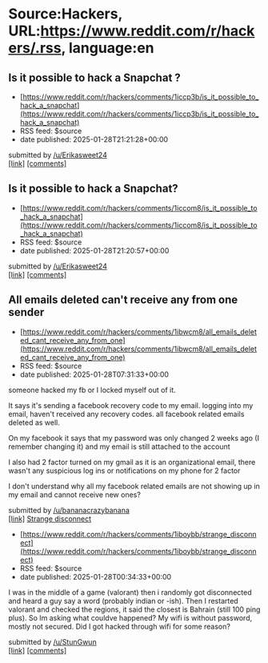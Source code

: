# Source:Hackers, URL:https://www.reddit.com/r/hackers/.rss, language:en

## Is it possible to hack a Snapchat ?
 - [https://www.reddit.com/r/hackers/comments/1iccp3b/is_it_possible_to_hack_a_snapchat](https://www.reddit.com/r/hackers/comments/1iccp3b/is_it_possible_to_hack_a_snapchat)
 - RSS feed: $source
 - date published: 2025-01-28T21:21:28+00:00

&#32; submitted by &#32; <a href="https://www.reddit.com/user/Erikasweet24"> /u/Erikasweet24 </a> <br/> <span><a href="https://www.reddit.com/r/hackers/comments/1iccp3b/is_it_possible_to_hack_a_snapchat/">[link]</a></span> &#32; <span><a href="https://www.reddit.com/r/hackers/comments/1iccp3b/is_it_possible_to_hack_a_snapchat/">[comments]</a></span>

## Is it possible to hack a Snapchat?
 - [https://www.reddit.com/r/hackers/comments/1iccom8/is_it_possible_to_hack_a_snapchat](https://www.reddit.com/r/hackers/comments/1iccom8/is_it_possible_to_hack_a_snapchat)
 - RSS feed: $source
 - date published: 2025-01-28T21:20:57+00:00

&#32; submitted by &#32; <a href="https://www.reddit.com/user/Erikasweet24"> /u/Erikasweet24 </a> <br/> <span><a href="https://www.reddit.com/r/hackers/comments/1iccom8/is_it_possible_to_hack_a_snapchat/">[link]</a></span> &#32; <span><a href="https://www.reddit.com/r/hackers/comments/1iccom8/is_it_possible_to_hack_a_snapchat/">[comments]</a></span>

## All emails deleted can't receive any from one sender
 - [https://www.reddit.com/r/hackers/comments/1ibwcm8/all_emails_deleted_cant_receive_any_from_one](https://www.reddit.com/r/hackers/comments/1ibwcm8/all_emails_deleted_cant_receive_any_from_one)
 - RSS feed: $source
 - date published: 2025-01-28T07:31:33+00:00

<!-- SC_OFF --><div class="md"><p>someone hacked my fb or I locked myself out of it.</p> <p>It says it&#39;s sending a facebook recovery code to my email. logging into my email, haven&#39;t received any recovery codes. all facebook related emails deleted as well.</p> <p>On my facebook it says that my password was only changed 2 weeks ago (I remember changing it) and my email is still attached to the account</p> <p>I also had 2 factor turned on my gmail as it is an organizational email, there wasn&#39;t any suspicious log ins or notifications on my phone for 2 factor</p> <p>I don&#39;t understand why all my facebook related emails are not showing up in my email and cannot receive new ones? </p> </div><!-- SC_ON --> &#32; submitted by &#32; <a href="https://www.reddit.com/user/bananacrazybanana"> /u/bananacrazybanana </a> <br/> <span><a href="https://www.reddit.com/r/hackers/comments/1ibwcm8/all_emails_deleted_cant_receive_any_from_one/">[link]</a></span> &#32; <span><a href="https://w

## Strange disconnect
 - [https://www.reddit.com/r/hackers/comments/1iboybb/strange_disconnect](https://www.reddit.com/r/hackers/comments/1iboybb/strange_disconnect)
 - RSS feed: $source
 - date published: 2025-01-28T00:34:33+00:00

<!-- SC_OFF --><div class="md"><p>I was in the middle of a game (valorant) then i randomly got disconnected and heard a guy say a word (probably indian or -ish). Then I restarted valorant and checked the regions, it said the closest is Bahrain (still 100 ping plus). So Im asking what couldve happened? My wifi is without password, mostly not secured. Did I got hacked through wifi for some reason?</p> </div><!-- SC_ON --> &#32; submitted by &#32; <a href="https://www.reddit.com/user/StunGwun"> /u/StunGwun </a> <br/> <span><a href="https://www.reddit.com/r/hackers/comments/1iboybb/strange_disconnect/">[link]</a></span> &#32; <span><a href="https://www.reddit.com/r/hackers/comments/1iboybb/strange_disconnect/">[comments]</a></span>

